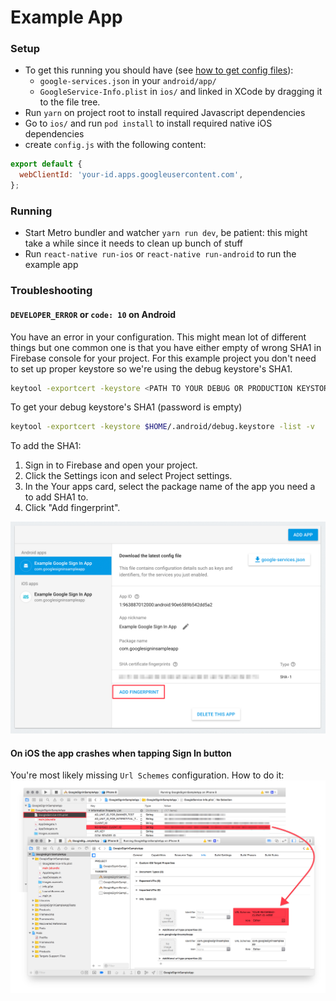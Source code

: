 # Example App

### Setup

- To get this running you should have (see [how to get config files](get-config-file.md)):
  - `google-services.json` in your `android/app/`
  - `GoogleService-Info.plist` in `ios/` and linked in XCode by dragging it to the file tree.
- Run `yarn` on project root to install required Javascript dependencies
- Go to `ios/` and run `pod install` to install required native iOS dependencies
- create `config.js` with the following content:

```js
export default {
  webClientId: 'your-id.apps.googleusercontent.com',
};
```

### Running

- Start Metro bundler and watcher `yarn run dev`, be patient: this might take a while since it needs to clean up bunch of stuff
- Run `react-native run-ios` or `react-native run-android` to run the example app

### Troubleshooting

#### `DEVELOPER_ERROR` or `code: 10` on Android

You have an error in your configuration. This might mean lot of different things but one common one is that you have either empty of wrong SHA1 in Firebase console for your project. For this example project you don't need to set up proper keystore so we're using the debug keystore's SHA1.

```sh
keytool -exportcert -keystore <PATH TO YOUR DEBUG OR PRODUCTION KEYSTORE> -list -v
```

To get your debug keystore's SHA1 (password is empty)

```sh
keytool -exportcert -keystore $HOME/.android/debug.keystore -list -v
```

To add the SHA1:

1. Sign in to Firebase and open your project.
2. Click the Settings icon and select Project settings.
3. In the Your apps card, select the package name of the app you need a to add SHA1 to.
4. Click "Add fingerprint".

![Firebase, add Android keystore's SHA1 to your project](docs/android-fingerprint-firebase.png)

#### On iOS the app crashes when tapping Sign In button

You're most likely missing `Url Schemes` configuration. How to do it: ![configure URL schemes](docs/add-url-scheme-ios.png)
